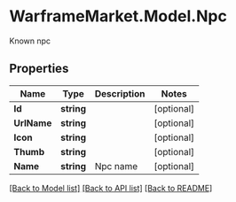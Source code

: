 # WarframeMarket.Model.Npc
Known npc

## Properties

Name | Type | Description | Notes
------------ | ------------- | ------------- | -------------
**Id** | **string** |  | [optional] 
**UrlName** | **string** |  | [optional] 
**Icon** | **string** |  | [optional] 
**Thumb** | **string** |  | [optional] 
**Name** | **string** | Npc name | [optional] 

[[Back to Model list]](../README.md#documentation-for-models) [[Back to API list]](../README.md#documentation-for-api-endpoints) [[Back to README]](../README.md)

